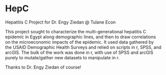 # HepC
Hepatitis C Project for Dr. Engy Ziedan @ Tulane Econ

This project sought to characterize the multi-generational hepatitis C epidemic in Egypt along demographic lines, and then to draw correlations on the microeconomic impacts of the epidemic. It used data gathered by the USAID Demographic Health Surveys and relied on scripts in r, SPSS, and arcGIS. The bulk of the work was done in r, with use of SPSS and arcGIS purely to mutate/gather new datasets to manipulate in r. 

Thanks to Dr. Engy Ziedan of course!

